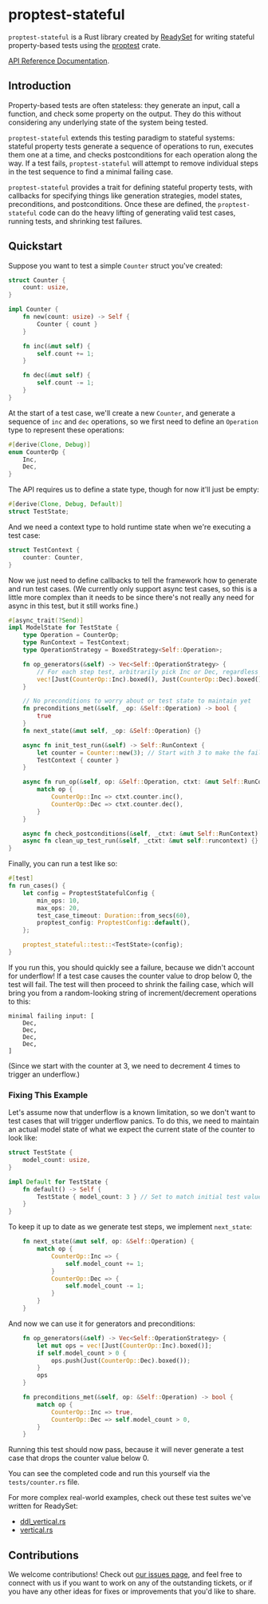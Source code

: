 # proptest-stateful

`proptest-stateful` is a Rust library created by
[ReadySet](https://readyset.io/) for writing stateful property-based tests
using the
[proptest](https://altsysrq.github.io/proptest-book/proptest/index.html) crate.

[API Reference
Documentation](https://docs.rs/proptest-stateful/latest/proptest_stateful/).

## Introduction

Property-based tests are often stateless: they generate an input, call a
function, and check some property on the output. They do this without
considering any underlying state of the system being tested.

`proptest-stateful` extends this testing paradigm to stateful systems: stateful
property tests generate a sequence of operations to run, executes them one at a
time, and checks postconditions for each operation along the way. If a test
fails, `proptest-stateful` will attempt to remove individual steps in the test
sequence to find a minimal failing case.

`proptest-stateful` provides a trait for defining stateful property tests, with
callbacks for specifying things like generation strategies, model states,
preconditions, and postconditions. Once these are defined, the
`proptest-stateful` code can do the heavy lifting of generating valid test
cases, running tests, and shrinking test failures.

## Quickstart

Suppose you want to test a simple `Counter` struct you've created:
```rust
struct Counter {
    count: usize,
}

impl Counter {
    fn new(count: usize) -> Self {
        Counter { count }
    }

    fn inc(&mut self) {
        self.count += 1;
    }

    fn dec(&mut self) {
        self.count -= 1;
    }
}
```
At the start of a test case, we'll create a new `Counter`, and generate a
sequence of `inc` and `dec` operations, so we first need to define an
`Operation` type to represent these operations:
```rust
#[derive(Clone, Debug)]
enum CounterOp {
    Inc,
    Dec,
}
```
The API requires us to define a state type, though for now it'll just be empty:
```rust
#[derive(Clone, Debug, Default)]
struct TestState;
```
And we need a context type to hold runtime state when we're executing a test
case:
```rust
struct TestContext {
    counter: Counter,
}
```
Now we just need to define callbacks to tell the framework how to generate and
run test cases. (We currently only support async test cases, so this is a
little more complex than it needs to be since there's not really any need for
async in this test, but it still works fine.)
```rust
#[async_trait(?Send)]
impl ModelState for TestState {
    type Operation = CounterOp;
    type RunContext = TestContext;
    type OperationStrategy = BoxedStrategy<Self::Operation>;

    fn op_generators(&self) -> Vec<Self::OperationStrategy> {
        // For each step test, arbitrarily pick Inc or Dec, regardless of the test state:
        vec![Just(CounterOp::Inc).boxed(), Just(CounterOp::Dec).boxed()]
    }

    // No preconditions to worry about or test state to maintain yet
    fn preconditions_met(&self, _op: &Self::Operation) -> bool {
        true
    }
    fn next_state(&mut self, _op: &Self::Operation) {}

    async fn init_test_run(&self) -> Self::RunContext {
        let counter = Counter::new(3); // Start with 3 to make the failing cases more interesting
        TestContext { counter }
    }

    async fn run_op(&self, op: &Self::Operation, ctxt: &mut Self::RunContext) {
        match op {
            CounterOp::Inc => ctxt.counter.inc(),
            CounterOp::Dec => ctxt.counter.dec(),
        }
    }

    async fn check_postconditions(&self, _ctxt: &mut Self::RunContext) {}
    async fn clean_up_test_run(&self, _ctxt: &mut self::runcontext) {}
}
```
Finally, you can run a test like so:
```rust
#[test]
fn run_cases() {
    let config = ProptestStatefulConfig {
        min_ops: 10,
        max_ops: 20,
        test_case_timeout: Duration::from_secs(60),
        proptest_config: ProptestConfig::default(),
    };

    proptest_stateful::test::<TestState>(config);
}
```
If you run this, you should quickly see a failure, because we didn't account
for underflow! If a test case causes the counter value to drop below 0, the
test will fail.  The test will then proceed to shrink the failing case, which
will bring you from a random-looking string of increment/decrement operations
to this:
```
minimal failing input: [
    Dec,
    Dec,
    Dec,
    Dec,
]
```
(Since we start with the counter at 3, we need to decrement 4 times to trigger
an underflow.)

### Fixing This Example

Let's assume now that underflow is a known limitation, so we don't want to test
cases that will trigger underflow panics. To do this, we need to maintain an
actual model state of what we expect the current state of the counter to look
like:
```rust
struct TestState {
    model_count: usize,
}

impl Default for TestState {
    fn default() -> Self {
        TestState { model_count: 3 } // Set to match initial test value
    }
}
```
To keep it up to date as we generate test steps, we implement `next_state`:
```rust
    fn next_state(&mut self, op: &Self::Operation) {
        match op {
            CounterOp::Inc => {
                self.model_count += 1;
            }
            CounterOp::Dec => {
                self.model_count -= 1;
            }
        }
    }
```
And now we can use it for generators and preconditions:
```rust
    fn op_generators(&self) -> Vec<Self::OperationStrategy> {
        let mut ops = vec![Just(CounterOp::Inc).boxed()];
        if self.model_count > 0 {
            ops.push(Just(CounterOp::Dec).boxed());
        }
        ops
    }

    fn preconditions_met(&self, op: &Self::Operation) -> bool {
        match op {
            CounterOp::Inc => true,
            CounterOp::Dec => self.model_count > 0,
        }
    }
```
Running this test should now pass, because it will never generate a test case
that drops the counter value below 0.

You can see the completed code and run this yourself via the `tests/counter.rs`
file.

For more complex real-world examples, check out these test suites we've written
for ReadySet:
 * [ddl_vertical.rs](https://github.com/readysettech/readyset/blob/main/replicators/tests/ddl_vertical.rs)
 * [vertical.rs](https://github.com/readysettech/readyset/blob/main/readyset-mysql/tests/vertical.rs)

## Contributions

We welcome contributions! Check out [our issues
page](https://github.com/readysettech/proptest-stateful/issues), and feel free
to connect with us if you want to work on any of the outstanding tickets, or if
you have any other ideas for fixes or improvements that you'd like to share.

